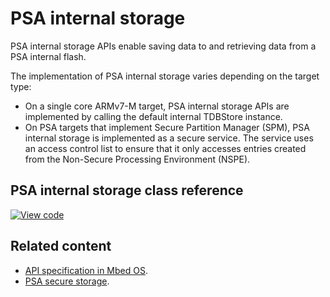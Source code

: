 # PSA internal storage

PSA internal storage APIs enable saving data to and retrieving data from a PSA internal flash.

The implementation of PSA internal storage varies depending on the target type:

- On a single core ARMv7-M target, PSA internal storage APIs are implemented by calling the default internal TDBStore instance.
- On PSA targets that implement Secure Partition Manager (SPM), PSA internal storage is implemented as a secure service. The service uses an access control list to ensure that it only accesses entries created from the Non-Secure Processing Environment (NSPE).

## PSA internal storage class reference

[![View code](https://www.mbed.com/embed/?type=library)](https://os.mbed.com/docs/mbed-os/development/mbed-os-api-doxy/psa__prot__internal__storage_8h.html)

## Related content

- [API specification in Mbed OS](../apis/data-storage.html).
- [PSA secure storage](https://pages.arm.com/PSA-APIs).
